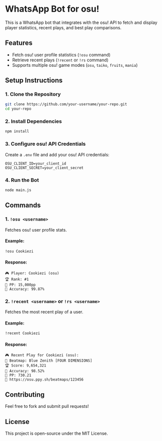 # WhatsApp Bot for osu!

This is a WhatsApp bot that integrates with the osu! API to fetch and display player statistics, recent plays, and best play comparisons.

## Features
- Fetch osu! user profile statistics (`!osu` command)
- Retrieve recent plays (`!recent` or `!rs` command)
- Supports multiple osu! game modes (`osu`, `taiko`, `fruits`, `mania`)

## Setup Instructions

### 1. Clone the Repository
```bash
git clone https://github.com/your-username/your-repo.git
cd your-repo
```

### 2. Install Dependencies
```bash
npm install 
```

### 3. Configure osu! API Credentials
Create a `.env` file and add your osu! API credentials:
```env
OSU_CLIENT_ID=your_client_id
OSU_CLIENT_SECRET=your_client_secret
```

### 4. Run the Bot
```bash
node main.js
```

## Commands

### 1. `!osu <username>`
Fetches osu! user profile stats.
#### Example:
```bash
!osu Cookiezi
```
#### Response:
```
🎮 Player: Cookiezi (osu)
🏆 Rank: #1
🔢 PP: 15,000pp
🎯 Accuracy: 99.87%
```

### 2. `!recent <username>` or `!rs <username>`
Fetches the most recent play of a user.
#### Example:
```bash
!recent Cookiezi
```
#### Response:
```
🎮 Recent Play for Cookiezi (osu):
🎵 Beatmap: Blue Zenith [FOUR DIMENSIONS]
🏆 Score: 9,654,321
🎯 Accuracy: 98.52%
💯 PP: 730.21
🔗 https://osu.ppy.sh/beatmaps/123456
```

## Contributing
Feel free to fork and submit pull requests!

## License
This project is open-source under the MIT License.


